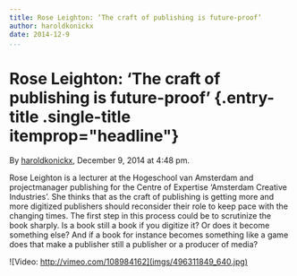 ```yaml
---
title: Rose Leighton: ‘The craft of publishing is future-proof’
author: haroldkonickx
date: 2014-12-9
...
```


# Rose Leighton: ‘The craft of publishing is future-proof’ {.entry-title .single-title itemprop="headline"}

By [haroldkonickx](http://networkcultures.org/digitalpublishing/author/haroldkonickx/ "Posts by haroldkonickx"),
December 9, 2014 at 4:48 pm.

Rose Leighton is a lecturer at the Hogeschool van Amsterdam and
projectmanager publishing for the Centre of Expertise ‘Amsterdam
Creative Industries’. She thinks that as the craft of publishing is
getting more and more digitized publishers should reconsider their role
to keep pace with the changing times. The first step in this process
could be to scrutinize the book sharply. Is a book still a book if you
digitize it? Or does it become something else? And íf a book for
instance becomes something like a game does that make a publisher still
a publisher or a producer of media?

![Video: http://vimeo.com/108984162](imgs/496311849_640.jpg)
